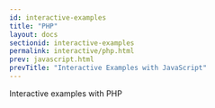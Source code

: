 ```yaml
---
id: interactive-examples
title: "PHP"
layout: docs
sectionid: interactive-examples
permalink: interactive/php.html
prev: javascript.html
prevTitle: "Interactive Examples with JavaScript"
---
```


Interactive examples with PHP
